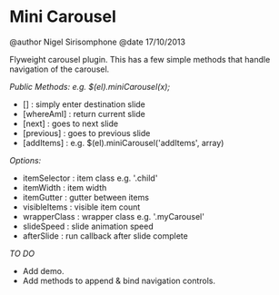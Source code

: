 Mini Carousel
==============================================================

@author Nigel Sirisomphone
@date 17/10/2013

Flyweight carousel plugin. This has a few simple methods that handle navigation of the carousel.

*Public Methods:  e.g. $(el).miniCarousel(x);*
- []           : simply enter destination slide
- [whereAmI]   : return current slide
- [next]       : goes to next slide
- [previous]   : goes to previous slide
- [addItems]   : e.g. $(el).miniCarousel('addItems', array)


*Options:*
- itemSelector : item class e.g. '.child'
- itemWidth    : item width
- itemGutter   : gutter between items
- visibleItems : visible item count
- wrapperClass : wrapper class e.g. '.myCarousel'
- slideSpeed   : slide animation speed
- afterSlide   : run callback after slide complete

*TO DO*
- Add demo.
- Add methods to append & bind navigation controls.